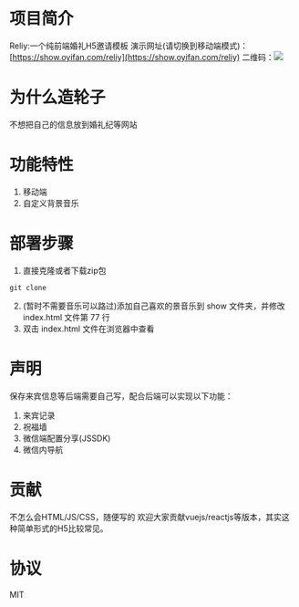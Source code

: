 # 项目简介
Reliy:一个纯前端婚礼H5邀请模板
演示网址(请切换到移动端模式)：[https://show.oyifan.com/reliy](https://show.oyifan.com/reliy)
二维码：![](show/reliy.png)
# 为什么造轮子
不想把自己的信息放到婚礼纪等网站
# 功能特性
1. 移动端
2. 自定义背景音乐
# 部署步骤
1. 直接克隆或者下载zip包
```
git clone
```
2. (暂时不需要音乐可以路过)添加自己喜欢的景音乐到 show 文件夹，并修改 index.html 文件第 77 行
3. 双击 index.html 文件在浏览器中查看
# 声明
保存来宾信息等后端需要自己写，配合后端可以实现以下功能：
1. 来宾记录
2. 祝福墙
3. 微信端配置分享(JSSDK)
4. 微信内导航

# 贡献
不怎么会HTML/JS/CSS，随便写的
欢迎大家贡献vuejs/reactjs等版本，其实这种简单形式的H5比较常见。

# 协议
MIT
